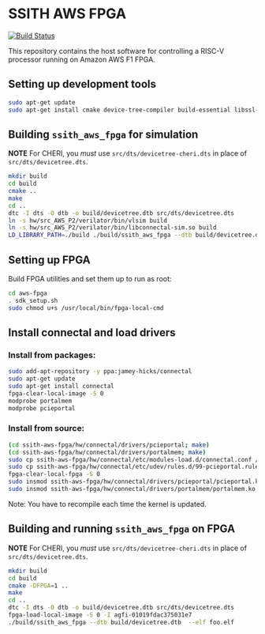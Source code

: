 # SSITH AWS FPGA

[![Build Status](https://travis-ci.org/acceleratedtech/ssith-aws-fpga.svg?branch=master)](https://travis-ci.org/acceleratedtech/ssith-aws-fpga)

This repository contains the host software for controlling a RISC-V processor running on Amazon AWS F1 FPGA.

## Setting up development tools

```bash
sudo apt-get update
sudo apt-get install cmake device-tree-compiler build-essential libssl-dev libcurl4-openssl-dev libsdl-dev libelf-dev
```

## Building `ssith_aws_fpga` for simulation

**NOTE** For CHERI, you *must* use `src/dts/devicetree-cheri.dts` in place of `src/dts/devicetree.dts`.

```bash
mkdir build
cd build
cmake ..
make
cd ..
dtc -I dts -O dtb -o build/devicetree.dtb src/dts/devicetree.dts
ln -s hw/src_AWS_P2/verilator/bin/vlsim build
ln -s hw/src_AWS_P2/verilator/bin/libconnectal-sim.so build
LD_LIBRARY_PATH=./build ./build/ssith_aws_fpga --dtb build/devicetree.dtb  --elf foo.elf
```

## Setting up FPGA

Build FPGA utilities and set them up to run as root:

```bash
cd aws-fpga
. sdk_setup.sh
sudo chmod u+s /usr/local/bin/fpga-local-cmd
```

## Install connectal and load drivers

### Install from packages:

```bash
sudo add-apt-repository -y ppa:jamey-hicks/connectal
sudo apt-get update
sudo apt-get install connectal
fpga-clear-local-image -S 0
modprobe portalmem
modprobe pcieportal
```

### Install from source:

```bash
(cd ssith-aws-fpga/hw/connectal/drivers/pcieportal; make)
(cd ssith-aws-fpga/hw/connectal/drivers/portalmem; make)
sudo cp ssith-aws-fpga/hw/connectal/etc/modules-load.d/connectal.conf /etc/modules-load.d
sudo cp ssith-aws-fpga/hw/connectal/etc/udev/rules.d/99-pcieportal.rules /etc/udev/rules.d/99-pcieportal.rules
fpga-clear-local-fpga -S 0
sudo insmod ssith-aws-fpga/hw/connectal/drivers/pcieportal/pcieportal.ko
sudo insmod ssith-aws-fpga/hw/connectal/drivers/portalmem/portalmem.ko
```

Note: You have to recompile each time the kernel is updated.

## Building and running `ssith_aws_fpga` on FPGA

**NOTE** For CHERI, you *must* use `src/dts/devicetree-cheri.dts` in place of `src/dts/devicetree.dts`.

```bash
mkdir build
cd build
cmake -DFPGA=1 ..
make
cd ..
dtc -I dts -O dtb -o build/devicetree.dtb src/dts/devicetree.dts
fpga-load-local-image -S 0 -I agfi-01019fdac375031e7
./build/ssith_aws_fpga --dtb build/devicetree.dtb  --elf foo.elf
```
